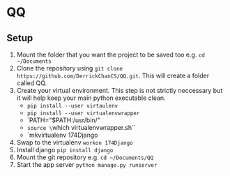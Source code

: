 # QQ

## Setup
1. Mount the folder that you want the project to be saved too e.g. `cd ~/Documents`
2. Clone the repository using `git clone https://github.com/DerrickChanCS/QQ.git`. This will create a folder called QQ.
3. Create your virtual environment. This step is not strictly neccessary but it will help keep your main python executable clean.
   - `pip install --user virtaulenv`
   - `pip install --user virtualenvwrapper`
   - `PATH="$PATH:/usr/bin/"
   - `source \`which virtualenvwrapper.sh\``
   - `mkvirtualenv 174Django
4. Swap to the virtualenv `workon 174Django`
5. Install django `pip install django`
6. Mount the git repository e.g. `cd ~/Documents/QQ`
7. Start the app server `python manage.py runserver`
